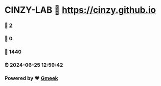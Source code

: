 # CINZY-LAB :link: https://cinzy.github.io 
### :page_facing_up: [2](https://cinzy.github.io/tag.html) 
### :speech_balloon: 0 
### :hibiscus: 1440 
### :alarm_clock: 2024-06-25 12:59:42 
### Powered by :heart: [Gmeek](https://github.com/Meekdai/Gmeek)
